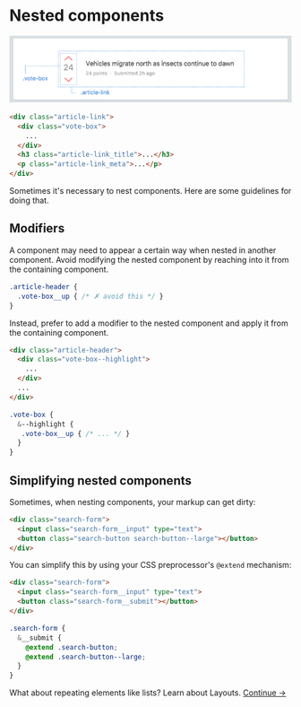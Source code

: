 # Nested components

![](images/component-nesting.png)

```html
<div class="article-link">
  <div class="vote-box">
    ...
  </div>
  <h3 class="article-link_title">...</h3>
  <p class="article-link_meta">...</p>
</div>
```

Sometimes it's necessary to nest components. Here are some guidelines for doing that.

## Modifiers
A component may need to appear a certain way when nested in another component. Avoid modifying the nested component by reaching into it from the containing component.

```scss
.article-header {
  .vote-box__up { /* ✗ avoid this */ }
}
```

  Instead, prefer to add a modifier to the nested component and apply it from the containing component.

```html
<div class="article-header">
  <div class="vote-box--highlight">
    ...
  </div>
  ...
</div>
```

```scss
.vote-box {
  &--highlight {
   .vote-box__up { /* ... */ }
  }
}
```

## Simplifying nested components
Sometimes, when nesting components, your markup can get dirty:

```html
<div class="search-form">
  <input class="search-form__input" type="text">
  <button class="search-button search-button--large"></button>
</div>
```

You can simplify this by using your CSS preprocessor's `@extend` mechanism:

```html
<div class="search-form">
  <input class="search-form__input" type="text">
  <button class="search-form__submit"></button>
</div>
```

```scss
.search-form {
  &__submit {
    @extend .search-button;
    @extend .search-button--large;
  }
}
```

What about repeating elements like lists? Learn about Layouts.
[Continue →](layouts.md)
<!-- {p:.pull-box} -->
